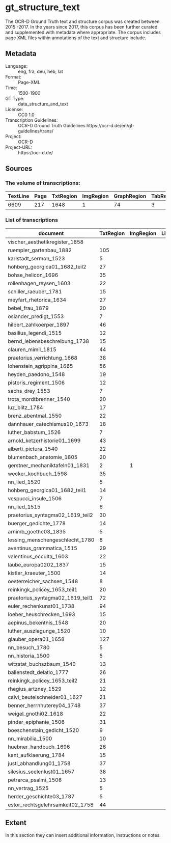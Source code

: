 <div>
   <h1 id="title">gt_structure_text</h1>
   <p id="paragraph">The OCR-D Ground Truth text and structure corpus was created between 2015 -2017. In the years since 2017, this corpus has been further curated and supplemented with metadata where appropriate. The corpus includes page XML files within annotations of the text and structure include.</p>
   <h2>Metadata</h2>
   <dl class="grid">
      <dt id="Language">Language:</dt>
      <dd>eng, fra, deu, heb, lat</dd>
      <dt id="Format">Format:</dt>
      <dd>Page-XML</dd>
      <dt id="Time">Time:</dt>
      <dd>1500-1900</dd>
      <dt id="GTT">GT Type:</dt>
      <dd>data_structure_and_text</dd>
      <dt id="License">License:</dt>
      <dd>CC0 1.0</dd>
      <dt id="Guidelines">Transcription Guidelines:</dt>
      <dd> OCR-D Ground Truth Guidelines https://ocr-d.de/en/gt-guidelines/trans/</dd>
      <dt id="Project">Project:</dt>
      <dd>OCR-D</dd>
      <dt id="Project-URL">Project-URL:</dt>
      <dd>https://ocr-d.de/</dd>
   </dl>
   <h2>Sources</h2>
   <h3>The volume of transcriptions:</h3>
   <table id="table_id">
      <thead>
         <tr>
            <th>TextLine</th>
            <th>Page</th>
            <th>TxtRegion</th>
            <th>ImgRegion</th>
            <th>GraphRegion</th>
            <th>TabRegion</th>
            <th>SepRegion</th>
            <th>MathRegion</th>
            <th>MusicRegion</th>
            <th>NoiseRegion</th>
         </tr>
      </thead>
      <tbody>
         <tr>
            <td>6609</td>
            <td>217</td>
            <td>1648</td>
            <td>1</td>
            <td>74</td>
            <td>3</td>
            <td>141</td>
            <td>1</td>
            <td>4</td>
            <td>17</td>
         </tr>
      </tbody>
   </table>
   <div id="transcriptions">
      <h3>List of transcriptions</h3>
      <div>
         <table id="table_id" class="display">
            <thead>
               <tr>
                  <th>document</th>
                  <th>TxtRegion</th>
                  <th>ImgRegion</th>
                  <th>LineDrawRegion</th>
                  <th>GraphRegion</th>
                  <th>TabRegion</th>
                  <th>ChartRegion</th>
                  <th>SepRegion</th>
                  <th>MathRegion</th>
                  <th>ChemRegion</th>
                  <th>MusicRegion</th>
                  <th>AdRegion</th>
                  <th>NoiseRegion</th>
                  <th>UnkownRegion</th>
                  <th>CustomRegion</th>
                  <th>TextLine</th>
                  <th>Page</th>
               </tr>
            </thead>
            <tbody>
               <tr>
                  <td>vischer_aesthetikregister_1858</td>
                  <td/>
                  <td/>
                  <td/>
                  <td>1</td>
                  <td/>
                  <td/>
                  <td/>
                  <td/>
                  <td/>
                  <td/>
                  <td/>
                  <td/>
                  <td/>
                  <td/>
                  <td/>
                  <td>1</td>
               </tr>
               <tr>
                  <td>ruempler_gartenbau_1882</td>
                  <td>105</td>
                  <td/>
                  <td/>
                  <td>2</td>
                  <td>3</td>
                  <td/>
                  <td>9</td>
                  <td>1</td>
                  <td/>
                  <td/>
                  <td/>
                  <td/>
                  <td/>
                  <td/>
                  <td/>
                  <td>6</td>
               </tr>
               <tr>
                  <td>karlstadt_sermon_1523</td>
                  <td>5</td>
                  <td/>
                  <td/>
                  <td>1</td>
                  <td/>
                  <td/>
                  <td/>
                  <td/>
                  <td/>
                  <td/>
                  <td/>
                  <td>1</td>
                  <td/>
                  <td/>
                  <td>65</td>
                  <td>2</td>
               </tr>
               <tr>
                  <td>hohberg_georgica01_1682_teil2</td>
                  <td>27</td>
                  <td/>
                  <td/>
                  <td/>
                  <td/>
                  <td/>
                  <td/>
                  <td/>
                  <td/>
                  <td/>
                  <td/>
                  <td/>
                  <td/>
                  <td/>
                  <td>159</td>
                  <td>2</td>
               </tr>
               <tr>
                  <td>bohse_helicon_1696</td>
                  <td>35</td>
                  <td/>
                  <td/>
                  <td>3</td>
                  <td/>
                  <td/>
                  <td>2</td>
                  <td/>
                  <td/>
                  <td/>
                  <td/>
                  <td/>
                  <td/>
                  <td/>
                  <td>121</td>
                  <td>5</td>
               </tr>
               <tr>
                  <td>rollenhagen_reysen_1603</td>
                  <td>22</td>
                  <td/>
                  <td/>
                  <td/>
                  <td/>
                  <td/>
                  <td>1</td>
                  <td/>
                  <td/>
                  <td/>
                  <td/>
                  <td/>
                  <td/>
                  <td/>
                  <td>81</td>
                  <td>3</td>
               </tr>
               <tr>
                  <td>schiller_raeuber_1781</td>
                  <td>15</td>
                  <td/>
                  <td/>
                  <td/>
                  <td/>
                  <td/>
                  <td>2</td>
                  <td/>
                  <td/>
                  <td/>
                  <td/>
                  <td/>
                  <td/>
                  <td/>
                  <td>54</td>
                  <td>2</td>
               </tr>
               <tr>
                  <td>meyfart_rhetorica_1634</td>
                  <td>27</td>
                  <td/>
                  <td/>
                  <td/>
                  <td/>
                  <td/>
                  <td>4</td>
                  <td/>
                  <td/>
                  <td/>
                  <td/>
                  <td/>
                  <td/>
                  <td/>
                  <td>113</td>
                  <td>4</td>
               </tr>
               <tr>
                  <td>bebel_frau_1879</td>
                  <td>20</td>
                  <td/>
                  <td/>
                  <td/>
                  <td/>
                  <td/>
                  <td>3</td>
                  <td/>
                  <td/>
                  <td/>
                  <td/>
                  <td/>
                  <td/>
                  <td/>
                  <td>164</td>
                  <td>4</td>
               </tr>
               <tr>
                  <td>osiander_predigt_1553</td>
                  <td>7</td>
                  <td/>
                  <td/>
                  <td/>
                  <td/>
                  <td/>
                  <td/>
                  <td/>
                  <td/>
                  <td/>
                  <td/>
                  <td/>
                  <td/>
                  <td/>
                  <td>57</td>
                  <td>2</td>
               </tr>
               <tr>
                  <td>hilbert_zahlkoerper_1897</td>
                  <td>46</td>
                  <td/>
                  <td/>
                  <td/>
                  <td/>
                  <td/>
                  <td>4</td>
                  <td/>
                  <td/>
                  <td/>
                  <td/>
                  <td/>
                  <td/>
                  <td/>
                  <td/>
                  <td>5</td>
               </tr>
               <tr>
                  <td>basilius_legendi_1515</td>
                  <td>12</td>
                  <td/>
                  <td/>
                  <td>2</td>
                  <td/>
                  <td/>
                  <td/>
                  <td/>
                  <td/>
                  <td/>
                  <td/>
                  <td/>
                  <td/>
                  <td/>
                  <td>82</td>
                  <td>3</td>
               </tr>
               <tr>
                  <td>bernd_lebensbeschreibung_1738</td>
                  <td>15</td>
                  <td/>
                  <td/>
                  <td/>
                  <td/>
                  <td/>
                  <td>4</td>
                  <td/>
                  <td/>
                  <td/>
                  <td/>
                  <td>1</td>
                  <td/>
                  <td/>
                  <td>71</td>
                  <td>3</td>
               </tr>
               <tr>
                  <td>clauren_mimil_1815</td>
                  <td>44</td>
                  <td/>
                  <td/>
                  <td/>
                  <td/>
                  <td/>
                  <td>1</td>
                  <td/>
                  <td/>
                  <td/>
                  <td/>
                  <td/>
                  <td/>
                  <td/>
                  <td>206</td>
                  <td>9</td>
               </tr>
               <tr>
                  <td>praetorius_verrichtung_1668</td>
                  <td>38</td>
                  <td/>
                  <td/>
                  <td/>
                  <td/>
                  <td/>
                  <td>2</td>
                  <td/>
                  <td/>
                  <td/>
                  <td/>
                  <td/>
                  <td/>
                  <td/>
                  <td>197</td>
                  <td>5</td>
               </tr>
               <tr>
                  <td>lohenstein_agrippina_1665</td>
                  <td>56</td>
                  <td/>
                  <td/>
                  <td>3</td>
                  <td/>
                  <td/>
                  <td>1</td>
                  <td/>
                  <td/>
                  <td/>
                  <td/>
                  <td/>
                  <td/>
                  <td/>
                  <td>109</td>
                  <td>3</td>
               </tr>
               <tr>
                  <td>heyden_paedono_1548</td>
                  <td>19</td>
                  <td/>
                  <td/>
                  <td/>
                  <td/>
                  <td/>
                  <td/>
                  <td/>
                  <td/>
                  <td/>
                  <td/>
                  <td/>
                  <td/>
                  <td/>
                  <td>72</td>
                  <td>3</td>
               </tr>
               <tr>
                  <td>pistoris_regiment_1506</td>
                  <td>12</td>
                  <td/>
                  <td/>
                  <td/>
                  <td/>
                  <td/>
                  <td/>
                  <td/>
                  <td/>
                  <td/>
                  <td/>
                  <td/>
                  <td/>
                  <td/>
                  <td>90</td>
                  <td>3</td>
               </tr>
               <tr>
                  <td>sachs_drey_1553</td>
                  <td>7</td>
                  <td/>
                  <td/>
                  <td/>
                  <td/>
                  <td/>
                  <td/>
                  <td/>
                  <td/>
                  <td/>
                  <td/>
                  <td/>
                  <td/>
                  <td/>
                  <td>54</td>
                  <td>2</td>
               </tr>
               <tr>
                  <td>trota_mordtbrenner_1540</td>
                  <td>20</td>
                  <td/>
                  <td/>
                  <td>2</td>
                  <td/>
                  <td/>
                  <td/>
                  <td/>
                  <td/>
                  <td/>
                  <td/>
                  <td/>
                  <td/>
                  <td/>
                  <td>44</td>
                  <td>2</td>
               </tr>
               <tr>
                  <td>luz_blitz_1784</td>
                  <td>17</td>
                  <td/>
                  <td/>
                  <td>1</td>
                  <td/>
                  <td/>
                  <td>4</td>
                  <td/>
                  <td/>
                  <td/>
                  <td/>
                  <td/>
                  <td/>
                  <td/>
                  <td>110</td>
                  <td>4</td>
               </tr>
               <tr>
                  <td>brenz_abentmal_1550</td>
                  <td>22</td>
                  <td/>
                  <td/>
                  <td/>
                  <td/>
                  <td/>
                  <td/>
                  <td/>
                  <td/>
                  <td/>
                  <td/>
                  <td/>
                  <td/>
                  <td/>
                  <td>89</td>
                  <td>4</td>
               </tr>
               <tr>
                  <td>dannhauer_catechismus10_1673</td>
                  <td>18</td>
                  <td/>
                  <td/>
                  <td/>
                  <td/>
                  <td/>
                  <td/>
                  <td/>
                  <td/>
                  <td/>
                  <td/>
                  <td/>
                  <td/>
                  <td/>
                  <td>151</td>
                  <td>4</td>
               </tr>
               <tr>
                  <td>luther_babstum_1526</td>
                  <td>7</td>
                  <td/>
                  <td/>
                  <td>2</td>
                  <td/>
                  <td/>
                  <td/>
                  <td/>
                  <td/>
                  <td/>
                  <td/>
                  <td/>
                  <td/>
                  <td/>
                  <td>51</td>
                  <td>2</td>
               </tr>
               <tr>
                  <td>arnold_ketzerhistorie01_1699</td>
                  <td>43</td>
                  <td/>
                  <td/>
                  <td/>
                  <td/>
                  <td/>
                  <td>6</td>
                  <td/>
                  <td/>
                  <td/>
                  <td/>
                  <td/>
                  <td/>
                  <td/>
                  <td>378</td>
                  <td>4</td>
               </tr>
               <tr>
                  <td>alberti_pictura_1540</td>
                  <td>22</td>
                  <td/>
                  <td/>
                  <td/>
                  <td/>
                  <td/>
                  <td/>
                  <td/>
                  <td/>
                  <td/>
                  <td/>
                  <td>1</td>
                  <td/>
                  <td/>
                  <td>94</td>
                  <td>3</td>
               </tr>
               <tr>
                  <td>blumenbach_anatomie_1805</td>
                  <td>20</td>
                  <td/>
                  <td/>
                  <td/>
                  <td/>
                  <td/>
                  <td/>
                  <td/>
                  <td/>
                  <td/>
                  <td/>
                  <td/>
                  <td/>
                  <td/>
                  <td>84</td>
                  <td>3</td>
               </tr>
               <tr>
                  <td>gerstner_mechaniktafeln01_1831</td>
                  <td>2</td>
                  <td>1</td>
                  <td/>
                  <td/>
                  <td/>
                  <td/>
                  <td/>
                  <td/>
                  <td/>
                  <td/>
                  <td/>
                  <td/>
                  <td/>
                  <td/>
                  <td>2</td>
                  <td>1</td>
               </tr>
               <tr>
                  <td>wecker_kochbuch_1598</td>
                  <td>35</td>
                  <td/>
                  <td/>
                  <td/>
                  <td/>
                  <td/>
                  <td/>
                  <td/>
                  <td/>
                  <td/>
                  <td/>
                  <td/>
                  <td/>
                  <td/>
                  <td>156</td>
                  <td>4</td>
               </tr>
               <tr>
                  <td>nn_lied_1520</td>
                  <td>5</td>
                  <td/>
                  <td/>
                  <td/>
                  <td/>
                  <td/>
                  <td>1</td>
                  <td/>
                  <td/>
                  <td/>
                  <td/>
                  <td>1</td>
                  <td/>
                  <td/>
                  <td>22</td>
                  <td>1</td>
               </tr>
               <tr>
                  <td>hohberg_georgica01_1682_teil1</td>
                  <td>14</td>
                  <td/>
                  <td/>
                  <td>3</td>
                  <td/>
                  <td/>
                  <td/>
                  <td/>
                  <td/>
                  <td/>
                  <td/>
                  <td/>
                  <td/>
                  <td/>
                  <td>66</td>
                  <td>2</td>
               </tr>
               <tr>
                  <td>vespucci_insule_1506</td>
                  <td>7</td>
                  <td/>
                  <td/>
                  <td/>
                  <td/>
                  <td/>
                  <td/>
                  <td/>
                  <td/>
                  <td/>
                  <td/>
                  <td/>
                  <td/>
                  <td/>
                  <td>62</td>
                  <td>2</td>
               </tr>
               <tr>
                  <td>nn_lied_1515</td>
                  <td>6</td>
                  <td/>
                  <td/>
                  <td/>
                  <td/>
                  <td/>
                  <td/>
                  <td/>
                  <td/>
                  <td/>
                  <td/>
                  <td/>
                  <td/>
                  <td/>
                  <td>25</td>
                  <td>1</td>
               </tr>
               <tr>
                  <td>praetorius_syntagma02_1619_teil2</td>
                  <td>30</td>
                  <td/>
                  <td/>
                  <td>1</td>
                  <td/>
                  <td/>
                  <td>5</td>
                  <td/>
                  <td/>
                  <td/>
                  <td/>
                  <td/>
                  <td/>
                  <td/>
                  <td>136</td>
                  <td>4</td>
               </tr>
               <tr>
                  <td>buerger_gedichte_1778</td>
                  <td>14</td>
                  <td/>
                  <td/>
                  <td/>
                  <td/>
                  <td/>
                  <td>6</td>
                  <td/>
                  <td/>
                  <td/>
                  <td/>
                  <td/>
                  <td/>
                  <td/>
                  <td>52</td>
                  <td>2</td>
               </tr>
               <tr>
                  <td>arnimb_goethe03_1835</td>
                  <td>5</td>
                  <td/>
                  <td/>
                  <td/>
                  <td/>
                  <td/>
                  <td>1</td>
                  <td/>
                  <td/>
                  <td/>
                  <td/>
                  <td/>
                  <td/>
                  <td/>
                  <td>22</td>
                  <td>1</td>
               </tr>
               <tr>
                  <td>lessing_menschengeschlecht_1780</td>
                  <td>8</td>
                  <td/>
                  <td/>
                  <td/>
                  <td/>
                  <td/>
                  <td>1</td>
                  <td/>
                  <td/>
                  <td/>
                  <td/>
                  <td/>
                  <td/>
                  <td/>
                  <td>15</td>
                  <td>1</td>
               </tr>
               <tr>
                  <td>aventinus_grammatica_1515</td>
                  <td>29</td>
                  <td/>
                  <td/>
                  <td>19</td>
                  <td/>
                  <td/>
                  <td/>
                  <td/>
                  <td/>
                  <td/>
                  <td/>
                  <td>1</td>
                  <td/>
                  <td/>
                  <td>129</td>
                  <td>3</td>
               </tr>
               <tr>
                  <td>valentinus_occulta_1603</td>
                  <td>22</td>
                  <td/>
                  <td/>
                  <td>1</td>
                  <td/>
                  <td/>
                  <td/>
                  <td/>
                  <td/>
                  <td/>
                  <td/>
                  <td>1</td>
                  <td/>
                  <td/>
                  <td>164</td>
                  <td>6</td>
               </tr>
               <tr>
                  <td>laube_europa0202_1837</td>
                  <td>15</td>
                  <td/>
                  <td/>
                  <td>2</td>
                  <td/>
                  <td/>
                  <td>7</td>
                  <td/>
                  <td/>
                  <td/>
                  <td/>
                  <td/>
                  <td/>
                  <td/>
                  <td>43</td>
                  <td>5</td>
               </tr>
               <tr>
                  <td>kistler_kraeuter_1500</td>
                  <td>14</td>
                  <td/>
                  <td/>
                  <td/>
                  <td/>
                  <td/>
                  <td/>
                  <td/>
                  <td/>
                  <td/>
                  <td/>
                  <td/>
                  <td/>
                  <td/>
                  <td>58</td>
                  <td>2</td>
               </tr>
               <tr>
                  <td>oesterreicher_sachsen_1548</td>
                  <td>8</td>
                  <td/>
                  <td/>
                  <td>2</td>
                  <td/>
                  <td/>
                  <td/>
                  <td/>
                  <td/>
                  <td/>
                  <td/>
                  <td/>
                  <td/>
                  <td/>
                  <td>48</td>
                  <td>2</td>
               </tr>
               <tr>
                  <td>reinkingk_policey_1653_teil1</td>
                  <td>20</td>
                  <td/>
                  <td/>
                  <td/>
                  <td/>
                  <td/>
                  <td>1</td>
                  <td/>
                  <td/>
                  <td/>
                  <td/>
                  <td/>
                  <td/>
                  <td/>
                  <td>146</td>
                  <td>3</td>
               </tr>
               <tr>
                  <td>praetorius_syntagma02_1619_teil1</td>
                  <td>72</td>
                  <td/>
                  <td/>
                  <td>1</td>
                  <td/>
                  <td/>
                  <td>4</td>
                  <td/>
                  <td/>
                  <td/>
                  <td/>
                  <td/>
                  <td/>
                  <td/>
                  <td>168</td>
                  <td>4</td>
               </tr>
               <tr>
                  <td>euler_rechenkunst01_1738</td>
                  <td>94</td>
                  <td/>
                  <td/>
                  <td>8</td>
                  <td/>
                  <td/>
                  <td>31</td>
                  <td/>
                  <td/>
                  <td/>
                  <td/>
                  <td/>
                  <td/>
                  <td/>
                  <td>234</td>
                  <td>6</td>
               </tr>
               <tr>
                  <td>loeber_heuschrecken_1693</td>
                  <td>15</td>
                  <td/>
                  <td/>
                  <td>1</td>
                  <td/>
                  <td/>
                  <td>3</td>
                  <td/>
                  <td/>
                  <td/>
                  <td/>
                  <td/>
                  <td/>
                  <td/>
                  <td>87</td>
                  <td>3</td>
               </tr>
               <tr>
                  <td>aepinus_bekentnis_1548</td>
                  <td>20</td>
                  <td/>
                  <td/>
                  <td>3</td>
                  <td/>
                  <td/>
                  <td/>
                  <td/>
                  <td/>
                  <td/>
                  <td/>
                  <td/>
                  <td/>
                  <td/>
                  <td>101</td>
                  <td>4</td>
               </tr>
               <tr>
                  <td>luther_auszlegunge_1520</td>
                  <td>10</td>
                  <td/>
                  <td/>
                  <td/>
                  <td/>
                  <td/>
                  <td/>
                  <td/>
                  <td/>
                  <td/>
                  <td/>
                  <td/>
                  <td/>
                  <td/>
                  <td>59</td>
                  <td>2</td>
               </tr>
               <tr>
                  <td>glauber_opera01_1658</td>
                  <td>127</td>
                  <td/>
                  <td/>
                  <td>3</td>
                  <td/>
                  <td/>
                  <td>2</td>
                  <td/>
                  <td/>
                  <td/>
                  <td/>
                  <td/>
                  <td/>
                  <td/>
                  <td>376</td>
                  <td>6</td>
               </tr>
               <tr>
                  <td>nn_besuch_1780</td>
                  <td>5</td>
                  <td/>
                  <td/>
                  <td>3</td>
                  <td/>
                  <td/>
                  <td>1</td>
                  <td/>
                  <td/>
                  <td/>
                  <td/>
                  <td/>
                  <td/>
                  <td/>
                  <td>76</td>
                  <td>4</td>
               </tr>
               <tr>
                  <td>nn_historia_1500</td>
                  <td>5</td>
                  <td/>
                  <td/>
                  <td>1</td>
                  <td/>
                  <td/>
                  <td/>
                  <td/>
                  <td/>
                  <td/>
                  <td/>
                  <td/>
                  <td/>
                  <td/>
                  <td>35</td>
                  <td>2</td>
               </tr>
               <tr>
                  <td>witzstat_buchszbaum_1540</td>
                  <td>13</td>
                  <td/>
                  <td/>
                  <td/>
                  <td/>
                  <td/>
                  <td/>
                  <td/>
                  <td/>
                  <td/>
                  <td/>
                  <td/>
                  <td/>
                  <td/>
                  <td>47</td>
                  <td>2</td>
               </tr>
               <tr>
                  <td>ballenstedt_delatio_1777</td>
                  <td>26</td>
                  <td/>
                  <td/>
                  <td/>
                  <td/>
                  <td/>
                  <td>3</td>
                  <td/>
                  <td/>
                  <td/>
                  <td/>
                  <td/>
                  <td/>
                  <td/>
                  <td>98</td>
                  <td>3</td>
               </tr>
               <tr>
                  <td>reinkingk_policey_1653_teil2</td>
                  <td>21</td>
                  <td/>
                  <td/>
                  <td/>
                  <td/>
                  <td/>
                  <td>1</td>
                  <td/>
                  <td/>
                  <td/>
                  <td/>
                  <td/>
                  <td/>
                  <td/>
                  <td>108</td>
                  <td>2</td>
               </tr>
               <tr>
                  <td>rhegius_artzney_1529</td>
                  <td>12</td>
                  <td/>
                  <td/>
                  <td>1</td>
                  <td/>
                  <td/>
                  <td/>
                  <td/>
                  <td/>
                  <td/>
                  <td/>
                  <td/>
                  <td/>
                  <td/>
                  <td>80</td>
                  <td>3</td>
               </tr>
               <tr>
                  <td>calvi_beutelschneider01_1627</td>
                  <td>21</td>
                  <td/>
                  <td/>
                  <td/>
                  <td/>
                  <td/>
                  <td>3</td>
                  <td/>
                  <td/>
                  <td/>
                  <td/>
                  <td/>
                  <td/>
                  <td/>
                  <td>87</td>
                  <td>3</td>
               </tr>
               <tr>
                  <td>benner_herrnhuterey04_1748</td>
                  <td>37</td>
                  <td/>
                  <td/>
                  <td/>
                  <td/>
                  <td/>
                  <td>6</td>
                  <td/>
                  <td/>
                  <td/>
                  <td/>
                  <td/>
                  <td/>
                  <td/>
                  <td>144</td>
                  <td>4</td>
               </tr>
               <tr>
                  <td>weigel_gnothi02_1618</td>
                  <td>22</td>
                  <td/>
                  <td/>
                  <td>1</td>
                  <td/>
                  <td/>
                  <td/>
                  <td/>
                  <td/>
                  <td/>
                  <td/>
                  <td/>
                  <td/>
                  <td/>
                  <td>128</td>
                  <td>4</td>
               </tr>
               <tr>
                  <td>pinder_epiphanie_1506</td>
                  <td>31</td>
                  <td/>
                  <td/>
                  <td>1</td>
                  <td/>
                  <td/>
                  <td/>
                  <td/>
                  <td/>
                  <td/>
                  <td/>
                  <td>5</td>
                  <td/>
                  <td/>
                  <td>169</td>
                  <td>4</td>
               </tr>
               <tr>
                  <td>boeschenstain_gedicht_1520</td>
                  <td>9</td>
                  <td/>
                  <td/>
                  <td>1</td>
                  <td/>
                  <td/>
                  <td/>
                  <td/>
                  <td/>
                  <td/>
                  <td/>
                  <td/>
                  <td/>
                  <td/>
                  <td>45</td>
                  <td>1</td>
               </tr>
               <tr>
                  <td>nn_mirabilia_1500</td>
                  <td>10</td>
                  <td/>
                  <td/>
                  <td>2</td>
                  <td/>
                  <td/>
                  <td/>
                  <td/>
                  <td/>
                  <td/>
                  <td/>
                  <td/>
                  <td/>
                  <td/>
                  <td>58</td>
                  <td>3</td>
               </tr>
               <tr>
                  <td>huebner_handbuch_1696</td>
                  <td>26</td>
                  <td/>
                  <td/>
                  <td/>
                  <td/>
                  <td/>
                  <td>4</td>
                  <td/>
                  <td/>
                  <td/>
                  <td/>
                  <td>4</td>
                  <td/>
                  <td/>
                  <td>78</td>
                  <td>3</td>
               </tr>
               <tr>
                  <td>kant_aufklaerung_1784</td>
                  <td>15</td>
                  <td/>
                  <td/>
                  <td/>
                  <td/>
                  <td/>
                  <td>4</td>
                  <td/>
                  <td/>
                  <td/>
                  <td/>
                  <td/>
                  <td/>
                  <td/>
                  <td>55</td>
                  <td>2</td>
               </tr>
               <tr>
                  <td>justi_abhandlung01_1758</td>
                  <td>37</td>
                  <td/>
                  <td/>
                  <td>1</td>
                  <td/>
                  <td/>
                  <td>1</td>
                  <td/>
                  <td/>
                  <td/>
                  <td/>
                  <td/>
                  <td/>
                  <td/>
                  <td>131</td>
                  <td>4</td>
               </tr>
               <tr>
                  <td>silesius_seelenlust01_1657</td>
                  <td>38</td>
                  <td/>
                  <td/>
                  <td>1</td>
                  <td/>
                  <td/>
                  <td>7</td>
                  <td/>
                  <td/>
                  <td>4</td>
                  <td/>
                  <td/>
                  <td/>
                  <td/>
                  <td>137</td>
                  <td>5</td>
               </tr>
               <tr>
                  <td>petrarca_psalmi_1506</td>
                  <td>13</td>
                  <td/>
                  <td/>
                  <td/>
                  <td/>
                  <td/>
                  <td/>
                  <td/>
                  <td/>
                  <td/>
                  <td/>
                  <td>2</td>
                  <td/>
                  <td/>
                  <td>64</td>
                  <td>3</td>
               </tr>
               <tr>
                  <td>nn_vertrag_1525</td>
                  <td>5</td>
                  <td/>
                  <td/>
                  <td/>
                  <td/>
                  <td/>
                  <td/>
                  <td/>
                  <td/>
                  <td/>
                  <td/>
                  <td/>
                  <td/>
                  <td/>
                  <td>35</td>
                  <td>2</td>
               </tr>
               <tr>
                  <td>herder_geschichte03_1787</td>
                  <td>5</td>
                  <td/>
                  <td/>
                  <td/>
                  <td/>
                  <td/>
                  <td>3</td>
                  <td/>
                  <td/>
                  <td/>
                  <td/>
                  <td/>
                  <td/>
                  <td/>
                  <td>14</td>
                  <td>1</td>
               </tr>
               <tr>
                  <td>estor_rechtsgelehrsamkeit02_1758</td>
                  <td>44</td>
                  <td/>
                  <td/>
                  <td>1</td>
                  <td/>
                  <td/>
                  <td>3</td>
                  <td/>
                  <td/>
                  <td/>
                  <td/>
                  <td/>
                  <td/>
                  <td/>
                  <td>153</td>
                  <td>4</td>
               </tr>
            </tbody>
         </table>
      </div>
   </div>
   <div id="extent">
      <h2>Extent</h2>
      <p>
                                In this section they can insert additional information, instructions or notes.
                            </p>
   </div>
</div>
